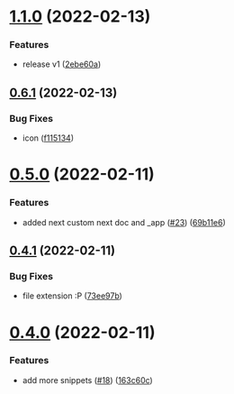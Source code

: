# [1.1.0](https://github.com/avneesh0612/react-nextjs-snippets/compare/v0.6.1...v1.1.0) (2022-02-13)


### Features

* release v1 ([2ebe60a](https://github.com/avneesh0612/react-nextjs-snippets/commit/2ebe60a3dbc0a7d985756f69404a90456d761d5c))



## [0.6.1](https://github.com/avneesh0612/react-nextjs-snippets/compare/v0.5.0...v0.6.1) (2022-02-13)


### Bug Fixes

* icon ([f115134](https://github.com/avneesh0612/react-nextjs-snippets/commit/f11513440b1d89b32d555d5defecec3494c44cd2))



# [0.5.0](https://github.com/avneesh0612/react-nextjs-snippets/compare/v0.4.1...v0.5.0) (2022-02-11)


### Features

* added next custom next doc and _app ([#23](https://github.com/avneesh0612/react-nextjs-snippets/issues/23)) ([69b11e6](https://github.com/avneesh0612/react-nextjs-snippets/commit/69b11e6f21adbd0b9afeeeb0e494824a55ec67f7))



## [0.4.1](https://github.com/avneesh0612/react-nextjs-snippets/compare/v0.4.0...v0.4.1) (2022-02-11)


### Bug Fixes

* file extension :P ([73ee97b](https://github.com/avneesh0612/react-nextjs-snippets/commit/73ee97b84376fa8ad0e39608663d4de6d63986d3))



# [0.4.0](https://github.com/avneesh0612/react-nextjs-snippets/compare/v0.3.0...v0.4.0) (2022-02-11)


### Features

* add more snippets ([#18](https://github.com/avneesh0612/react-nextjs-snippets/issues/18)) ([163c60c](https://github.com/avneesh0612/react-nextjs-snippets/commit/163c60cbcb9a87f5541608dc71eafdd7e2c0c312))



